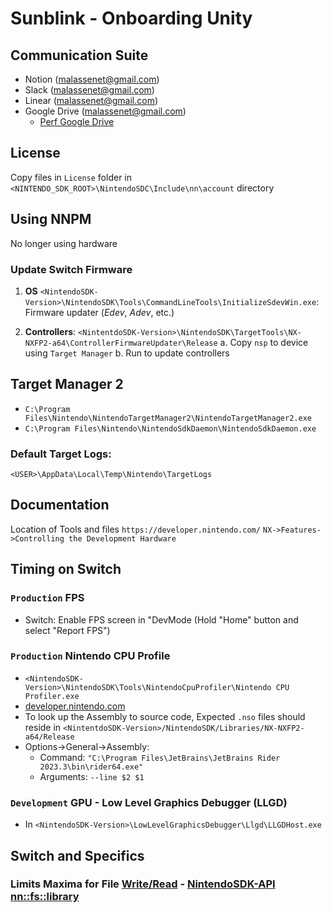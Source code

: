 # Sunblink - Onboarding Unity

## Communication Suite
* Notion (malassenet@gmail.com)
* Slack (malassenet@gmail.com)
* Linear (malassenet@gmail.com)
* Google Drive (malassenet@gmail.com)
  - [Perf Google Drive](https://drive.google.com/drive/folders/1VQs6GZ01UiJ4ay48NPYjCzFVQ9qkpkOL)

## License
Copy files in `License` folder in `<NINTENDO_SDK_ROOT>\NintendoSDC\Include\nn\account` directory

## Using NNPM
 No longer using hardware

### Update Switch Firmware

1. **OS** `<NintendoSDK-Version>\NintendoSDK\Tools\CommandLineTools\InitializeSdevWin.exe`: Firmware updater (*Edev*, *Adev*, etc.)

2. **Controllers**: `<NintentdoSDK-Version>\NintendoSDK\TargetTools\NX-NXFP2-a64\ControllerFirmwareUpdater\Release` 
    a. Copy `nsp` to device using `Target Manager`
    b. Run to update controllers

 
## Target Manager 2
 * `C:\Program Files\Nintendo\NintendoTargetManager2\NintendoTargetManager2.exe`
 * `C:\Program Files\Nintendo\NintendoSdkDaemon\NintendoSdkDaemon.exe`

### Default Target Logs: 
`<USER>\AppData\Local\Temp\Nintendo\TargetLogs`

## Documentation 

Location of Tools and files `https://developer.nintendo.com/` `NX->Features->Controlling the Development Hardware` 

## Timing on Switch

### `Production` FPS
* Switch: Enable FPS screen in "DevMode (Hold "Home" button and select "Report FPS")

### `Production` Nintendo CPU Profile
* `<NintendoSDK-Version>\NintendoSDK\Tools\NintendoCpuProfiler\Nintendo CPU Profiler.exe`
* [developer.nintendo.com](https://developer.nintendo.com/html/online-docs/g1kr9vj6-en/Packages/SDK/NintendoSDK/Documents/Package/contents/Pages/Page_171379056.html)
* To look up the Assembly to source code, Expected `.nso` files should reside in `<NintentdoSDK-Version>/NintendoSDK/Libraries/NX-NXFP2-a64/Release`
* Options->General->Assembly:  
  - Command: `"C:\Program Files\JetBrains\JetBrains Rider 2023.3\bin\rider64.exe"`
  - Arguments: `--line $2 $1`

### `Development` GPU - Low Level Graphics Debugger (LLGD)
* In `<NintendoSDK-Version>\LowLevelGraphicsDebugger\Llgd\LLGDHost.exe`



## Switch and Specifics

### Limits Maxima for File [Write/Read](https://developer.nintendo.com/html/online-docs/nx-en/g1kr9vj6-en/document.html?doc=Packages/Docs/Guidelines/NX-Guidelines/NintendoSwitch-Guidelines.html)  - [NintendoSDK-API nn::fs::library](https://developer.nintendo.com/html/online-docs/nx-en/g1kr9vj6-en/document.html?doc=Packages/SDK/NintendoSDK/Documents/index.html)
